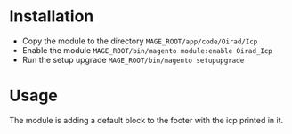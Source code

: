 # Installation

- Copy the module to the directory `MAGE_ROOT/app/code/Oirad/Icp`
- Enable the module `MAGE_ROOT/bin/magento module:enable Oirad_Icp`
- Run the setup upgrade `MAGE_ROOT/bin/magento setupupgrade`

# Usage

The module is adding a default block to the footer with the icp printed in it.
